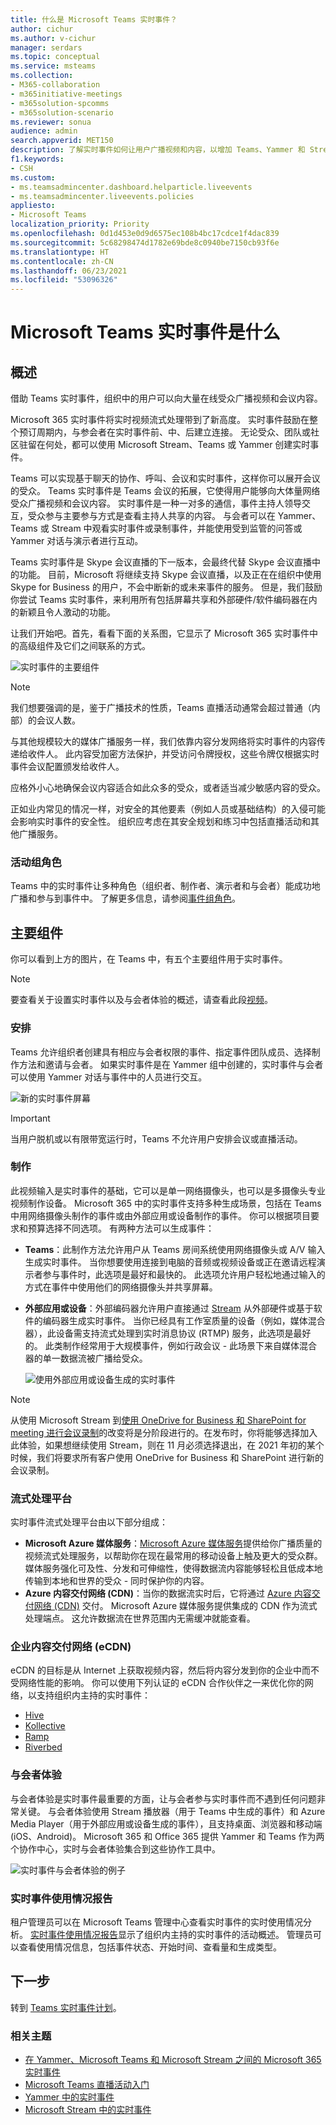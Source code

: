 ```yaml
---
title: 什么是 Microsoft Teams 实时事件？
author: cichur
ms.author: v-cichur
manager: serdars
ms.topic: conceptual
ms.service: msteams
ms.collection:
- M365-collaboration
- m365initiative-meetings
- m365solution-spcomms
- m365solution-scenario
ms.reviewer: sonua
audience: admin
search.appverid: MET150
description: 了解实时事件如何让用户广播视频和内容，以增加 Teams、Yammer 和 Stream 中的在线受众。
f1.keywords:
- CSH
ms.custom:
- ms.teamsadmincenter.dashboard.helparticle.liveevents
- ms.teamsadmincenter.liveevents.policies
appliesto:
- Microsoft Teams
localization_priority: Priority
ms.openlocfilehash: 0d1d453e0d9d6575ec108b4bc17cdce1f4dac839
ms.sourcegitcommit: 5c68298474d1782e69bde8c0940be7150cb93f6e
ms.translationtype: HT
ms.contentlocale: zh-CN
ms.lasthandoff: 06/23/2021
ms.locfileid: "53096326"
---
```

# <a name="what-are-microsoft-teams-live-events"></a>Microsoft Teams 实时事件是什么

## <a name="overview"></a>概述

借助 Teams 实时事件，组织中的用户可以向大量在线受众广播视频和会议内容。

Microsoft 365 实时事件将实时视频流式处理带到了新高度。 实时事件鼓励在整个预订周期内，与参会者在实时事件前、中、后建立连接。 无论受众、团队或社区驻留在何处，都可以使用 Microsoft Stream、Teams 或 Yammer 创建实时事件。  

Teams 可以实现基于聊天的协作、呼叫、会议和实时事件，这样你可以展开会议的受众。 Teams 实时事件是 Teams 会议的拓展，它使得用户能够向大体量网络受众广播视频和会议内容。 实时事件是一种一对多的通信，事件主持人领导交互，受众参与主要参与方式是查看主持人共享的内容。 与会者可以在 Yammer、Teams 或 Stream 中观看实时事件或录制事件，并能使用受到监管的问答或 Yammer 对话与演示者进行互动。

Teams 实时事件是 Skype 会议直播的下一版本，会最终代替 Skype 会议直播中的功能。 目前，Microsoft 将继续支持 Skype 会议直播，以及正在在组织中使用 Skype for Business 的用户，不会中断新的或未来事件的服务。 但是，我们鼓励你尝试 Teams 实时事件，来利用所有包括屏幕共享和外部硬件/软件编码器在内的新颖且令人激动的功能。

让我们开始吧。首先，看看下面的关系图，它显示了 Microsoft 365 实时事件中的高级组件及它们之间联系的方式。

![实时事件的主要组件](../media/live-event-flow-diagram.png  "实时事件的主要组件，日程安排、生成、数据流平台和认证第三方 eCDN 提供商")

> [!Note]
> 我们想要强调的是，鉴于广播技术的性质，Teams 直播活动通常会超过普通（内部）的会议人数。
>
> 与其他规模较大的媒体广播服务一样，我们依靠内容分发网络将实时事件的内容传递给收件人。 此内容受加密方法保护，并受访问令牌授权，这些令牌仅根据实时事件会议配置颁发给收件人。
>
> 应格外小心地确保会议内容适合如此众多的受众，或者适当减少敏感内容的受众。  
>
> 正如业内常见的情况一样，对安全的其他要素（例如人员或基础结构）的入侵可能会影响实时事件的安全性。 组织应考虑在其安全规划和练习中包括直播活动和其他广播服务。

### <a name="event-group-roles"></a>活动组角色

Teams 中的实时事件让多种角色（组织者、制作者、演示者和与会者）能成功地广播和参与到事件中。 了解更多信息，请参阅[事件组角色](https://support.office.com/article/get-started-with-microsoft-teams-live-events-d077fec2-a058-483e-9ab5-1494afda578a?ui=en-US&rs=en-US&ad=US#bkmk_roles)。

## <a name="key-components"></a>主要组件

你可以看到上方的图片，在 Teams 中，有五个主要组件用于实时事件。

> [!NOTE]
> 要查看关于设置实时事件以及与会者体验的概述，请查看此段[视频](https://support.office.com/article/video-plan-and-schedule-a-live-event-f92363a0-6d98-46d2-bdd9-f2248075e502)。

### <a name="scheduling"></a>安排

Teams 允许组织者创建具有相应与会者权限的事件、指定事件团队成员、选择制作方法和邀请与会者。 如果实时事件是在 Yammer 组中创建的，实时事件与会者可以使用 Yammer 对话与事件中的人员进行交互。

![新的实时事件屏幕](../media/teams-live-events-schedule.png "显示新实时事件屏幕的屏幕截图，显示新实时事件的创建和日程安排。")

> [!IMPORTANT]
> 当用户脱机或以有限带宽运行时，Teams 不允许用户安排会议或直播活动。

### <a name="production"></a>制作

此视频输入是实时事件的基础，它可以是单一网络摄像头，也可以是多摄像头专业视频制作设备。 Microsoft 365 中的实时事件支持多种生成场景，包括在 Teams 中用网络摄像头制作的事件或由外部应用或设备制作的事件。 你可以根据项目要求和预算选择不同选项。 有两种方法可以生成事件：

- **Teams**：此制作方法允许用户从 Teams 房间系统使用网络摄像头或 A/V 输入生成实时事件。 当你想要使用连接到电脑的音频或视频设备或正在邀请远程演示者参与事件时，此选项是最好和最快的。 此选项允许用户轻松地通过输入的方式在事件中使用他们的网络摄像头并共享屏幕。

- **外部应用或设备**：外部编码器允许用户直接通过 [ Stream](https://stream.microsoft.com) 从外部硬件或基于软件的编码器生成实时事件。 当你已经具有工作室质量的设备（例如，媒体混合器），此设备需支持流式处理到实时消息协议 (RTMP) 服务，此选项是最好的。 此类制作经常用于大规模事件，例如行政会议 - 此场景下来自媒体混合器的单一数据流被广播给受众。

    ![使用外部应用或设备生成的实时事件](../media/teams-live-events-external-encoder.png "使用外部应用或设备生成方法生成的实时事件的屏幕截图")

>[!Note]
> 从使用 Microsoft Stream 到[使用 OneDrive for Business 和 SharePoint for meeting 进行会议录制](../tmr-meeting-recording-change.md)的改变将是分阶段进行的。在发布时，你将能够选择加入此体验，如果想继续使用 Stream，则在 11 月必须选择退出，在 2021 年初的某个时候，我们将要求所有客户使用 OneDrive for Business 和 SharePoint 进行新的会议录制。

### <a name="streaming-platform"></a>流式处理平台

实时事件流式处理平台由以下部分组成：

- **Microsoft Azure 媒体服务**：[Microsoft Azure 媒体服务](/azure/media-services/previous/)提供给你广播质量的视频流式处理服务，以帮助你在现在最常用的移动设备上触及更大的受众群。 媒体服务强化可及性、分发和可伸缩性，使得数据流内容能够轻松且低成本地传输到本地和世界的受众 - 同时保护你的内容。
- **Azure 内容交付网络 (CDN)**：当你的数据流实时后，它将通过 [Azure 内容交付网络 (CDN)](/azure/cdn/) 交付。 Microsoft Azure 媒体服务提供集成的 CDN 作为流式处理端点。 这允许数据流在世界范围内无需缓冲就能查看。

### <a name="enterprise-content-delivery-network-ecdn"></a>企业内容交付网络 (eCDN)

eCDN 的目标是从 Internet 上获取视频内容，然后将内容分发到你的企业中而不受网络性能的影响。 你可以使用下列认证的 eCDN 合作伙伴之一来优化你的网络，以支持组织内主持的实时事件：

- [Hive](https://www.hivestreaming.com/partners/integration-partners/microsoft/)
- [Kollective](https://kollective.com/ecdn-solutions/microsoft-live-events/)
- [Ramp](https://rampecdn.com)
- [Riverbed](https://www.riverbed.com/solutions/office-365.html)

### <a name="attendee-experience"></a>与会者体验

与会者体验是实时事件最重要的方面，让与会者参与实时事件而不遇到任何问题非常关键。 与会者体验使用 Stream 播放器（用于 Teams 中生成的事件）和 Azure Media Player（用于外部应用或设备生成的事件），且支持桌面、浏览器和移动端 (iOS、Android)。 Microsoft 365 和 Office 365 提供 Yammer 和 Teams 作为两个协作中心，实时与会者体验集合到这些协作工具中。

![实时事件与会者体验的例子](../media/teams-live-events-attendee.png "实时事件与会者体验的视频截图")

### <a name="live-event-usage-report"></a>实时事件使用情况报告

租户管理员可以在 Microsoft Teams 管理中心查看实时事件的实时使用情况分析。  [实时事件使用情况报告](../teams-analytics-and-reports/teams-live-event-usage-report.md)显示了组织内主持的实时事件的活动概述。  管理员可以查看使用情况信息，包括事件状态、开始时间、查看量和生成类型。  

## <a name="next-steps"></a>下一步

转到 [Teams 实时事件计划](plan-for-teams-live-events.md)。

### <a name="related-topics"></a>相关主题

- [在 Yammer、Microsoft Teams 和 Microsoft Stream 之间的 Microsoft 365 实时事件](/stream/live-event-m365)
- [Microsoft Teams 直播活动入门](https://support.office.com/article/d077fec2-a058-483e-9ab5-1494afda578a)
- [Yammer 中的实时事件](https://support.office.com/article/live-events-in-yammer-4ece0ee2-c268-4636-bf2a-16e454befe57)
- [Microsoft Stream 中的实时事件](/stream/live-event-overview)
